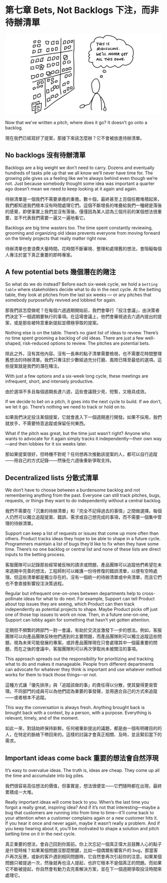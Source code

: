 # 第七章 Bets, Not Backlogs 下注，而非待辦清單

![Cartoon. A person stands in front of a wall covered in countless sticky notes. A thought bubble above the person says: This is ridiculous. We'll never get all this done.](./images/ch07_intro_cartoon.png)

Now that we’ve written a pitch, where does it go? It doesn’t go onto a backlog.

現在我們已經寫好了提案，那接下來該怎麼辦？它不會被放進待辦清單。

## No backlogs 沒有待辦清單

Backlogs are a big weight we don’t need to carry. Dozens and eventually hundreds of tasks pile up that we all know we’ll never have time for. The growing pile gives us a feeling like we’re always behind even though we’re not. Just because somebody thought some idea was important a quarter ago doesn’t mean we need to keep looking at it again and again.

待辦清單是一個我們不需要承擔的重擔。數十個，最終甚至上百個任務堆積起來，我們都知道我們根本沒有時間處理它們。這個不斷增長的堆疊給我們一種總是落後的感覺，即使事實上我們並沒有落後。僅僅因為某人認為三個月前的某個想法很重要，並不代表我們需要一遍又一遍地看它。

Backlogs are big time wasters too. The time spent constantly reviewing, grooming and organizing old ideas prevents everyone from moving forward on the timely projects that really matter right now.

待辦清單也會浪費大量時間。花時間不斷審視、整理和處理舊的想法，會阻礙每個人專注於當下真正重要的即時專案。

## A few potential bets 幾個潛在的賭注

So what do we do instead? Before each six-week cycle, we hold a `betting table` where stakeholders decide what to do in the next cycle. At the betting table, they look at pitches from the last six weeks — or any pitches that somebody purposefully revived and lobbied for again.

那我們該怎麼做呢？在每個六週週期開始前，我們會舉行「投注會議」，由決策者們決定下一個週期要執行的事項。在這場會議上，他們會審視過去六週內提出的提案，或是那些被特意重新提起並積極爭取的提案。

Nothing else is on the table. There’s no giant list of ideas to review. There’s no time spent grooming a backlog of old ideas. There are just a few well-shaped, risk-reduced options to review. The pitches are potential bets.

除此之外，沒有其他內容。沒有一長串的點子清單需要檢視，也不需要花時間整理舊想法的待辦清單。我們只專注於少數經過充分打磨、風險已降至最低的選項。這些提案就是我們的潛在賭注。

With just a few options and a six-week long cycle, these meetings are infrequent, short, and intensely productive.

由於選項不多且每個週期長達六週，這些會議既少見、短暫，又極具成效。

If we decide to bet on a pitch, it goes into the next cycle to build. If we don’t, we let it go. There’s nothing we need to track or hold on to.

如果我們決定投注某個提案，它就會進入下一個週期進行開發。如果不採用，我們就放手，不需要特意追蹤或保留任何東西。

What if the pitch was great, but the time just wasn’t right? Anyone who wants to advocate for it again simply tracks it independently—their own way—and then lobbies for it six weeks later.

那如果提案很好，但時機不對呢？任何想再次推動該提案的人，都可以自行追蹤——用自己的方式記錄——然後在六週後重新爭取支持。

## Decentralized lists 分散式清單

We don’t have to choose between a burdensome backlog and not remembering anything from the past. Everyone can still track pitches, bugs, requests, or things they want to do independently without a central backlog.

我們不需要在「沉重的待辦清單」和「完全不記得過去的事情」之間做選擇。每個人仍然可以獨立追蹤提案、錯誤、需求或自己想完成的事項，而不需要一個集中管理的待辦清單。

Support can keep a list of requests or issues that come up more often than others. Product tracks ideas they hope to be able to shape in a future cycle. Programmers maintain a list of bugs they’d like to fix when they have some time. There’s no one backlog or central list and none of these lists are direct inputs to the betting process.

客服團隊可以記錄那些經常被反映的請求或問題，產品團隊可以追蹤他們希望在未來週期中完善的想法，工程師則可以維護一份待修復的錯誤清單，以便有空時處理。但這些清單都是獨立存在的，沒有一個統一的待辦清單或中央清單，而且它們也不會直接影響投注決策過程。

Regular but infrequent one-on-ones between departments help to cross-pollinate ideas for what to do next. For example, Support can tell Product about top issues they are seeing, which Product can then track independently as potential projects to shape. Maybe Product picks off just one of those top issues to work on now. Then, in a future one-on-one, Support can lobby again for something that hasn’t yet gotten attention.

定期但不頻繁的跨部門一對一會議，有助於交流並激發下一步的想法。例如，客服團隊可以向產品團隊反映他們遇到的主要問題，而產品團隊則可以獨立追蹤這些問題，視為未來可能發展的專案。或許產品團隊現在只會處理其中一個最重要的問題，而在之後的會議中，客服團隊則可以再次爭取尚未被關注的事項。

This approach spreads out the responsibility for prioritizing and tracking what to do and makes it manageable. People from different departments can advocate for whatever they think is important and use whatever method works for them to track those things—or not.

這種方式讓「優先排序」與「追蹤該做的事」的責任得以分散，使其變得更易管理。不同部門的成員可以為他們認為重要的事發聲，並用適合自己的方式來追蹤——或者根本不追蹤。

This way the conversation is always fresh. Anything brought back is brought back with a context, by a person, with a purpose. Everything is relevant, timely, and of the moment.

如此一來，對話始終保持新鮮。任何被重新提出的議題，都是由一個有明確目的的人，在特定的脈絡下帶回來的。這樣的討論才會真正相關、及時，並且緊扣當下的需求。

## Important ideas come back 重要的想法會自然浮現

It’s easy to overvalue ideas. The truth is, ideas are cheap. They come up all the time and accumulate into big piles.

我們很容易高估想法的價值，但事實是，想法很便宜——它們隨時都在出現，最終累積成一大堆。

Really important ideas will come back to you. When’s the last time you forgot a really great, inspiring idea? And if it’s not that interesting—maybe a bug that customers are running into from time to time—it’ll come back to your attention when a customer complains again or a new customer hits it. If you hear it once and never again, maybe it wasn’t really a problem. And if you keep hearing about it, you’ll be motivated to shape a solution and pitch betting time on it in the next cycle.

真正重要的想法，會自己回到你面前。你上次忘記一個真正偉大且鼓舞人心的點子是什麼時候？如果某個問題沒那麼關鍵，比如一個偶爾影響客戶的 bug，那當客戶再次反應，或新的客戶遇到相同問題時，它自然會再次引起你的注意。如果某個問題只被提過一次，然後就再也沒人提起，也許它根本不是個真正的問題。而如果它不斷被提起，你自然會有動力去完善解決方案，並在下一個週期爭取投注時間來處理它。

